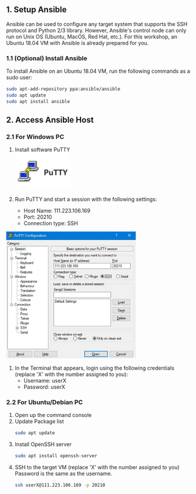 ## 1. Setup Ansible
Ansible can be used to configure any target system that supports the SSH protocol and Python 2/3 library. However, Ansible's control node can only run on Unix OS (Ubuntu, MacOS, Red Hat, etc.). For this workshop, an Ubuntu 18.04 VM with Ansible is already prepared for you.

### 1.1 (Optional) Install Ansible
To install Ansible on an Ubuntu 18.04 VM, run the following commands as a sudo user:
```bash
sudo apt-add-repository ppa:ansible/ansible
sudo apt update
sudo apt install ansible
```

## 2. Access Ansible Host
### 2.1 For Windows PC
1. Install software PuTTY  
   <img src="images/PuTTY.jpg" width="150">

1. Run PuTTY and start a session with the following settings:  
   *  Host Name: 111.223.106.169
   *  Port: 20210
   *  Connection type: SSH  
  <img src="images/PuTTY_Interface.jpg" width="350">

1. In the Terminal that appears, login using the following credentials (replace 'X' with the number assigned to you):
   *  Username: userX
   *  Password: userX

### 2.2 For Ubuntu/Debian PC
1. Open up the command console
1. Update Package list
   ```bash
   sudo apt update
   ```
1. Install OpenSSH server
   ```bash
   sudo apt install openssh-server
   ```
1. SSH to the target VM (replace 'X' with the number assigned to you)  
   Password is the same as the username.
   ```bash
   ssh userX@111.223.106.169 -p 20210
   ```
